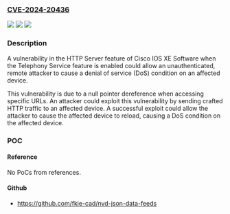 ### [CVE-2024-20436](https://cve.mitre.org/cgi-bin/cvename.cgi?name=CVE-2024-20436)
![](https://img.shields.io/static/v1?label=Product&message=Cisco%20IOS%20XE%20Software&color=blue)
![](https://img.shields.io/static/v1?label=Version&message=%3D%203.9.1S%20&color=brighgreen)
![](https://img.shields.io/static/v1?label=Vulnerability&message=NULL%20Pointer%20Dereference&color=brighgreen)

### Description

A vulnerability in the HTTP Server feature of Cisco IOS XE Software when the Telephony Service feature is enabled could allow an unauthenticated, remote attacker to cause a denial of service (DoS) condition on an affected device. This vulnerability is due to a null pointer dereference when accessing specific URLs. An attacker could exploit this vulnerability by sending crafted HTTP traffic to an affected device. A successful exploit could allow the attacker to cause the affected device to reload, causing a DoS condition on the affected device.

### POC

#### Reference
No PoCs from references.

#### Github
- https://github.com/fkie-cad/nvd-json-data-feeds

